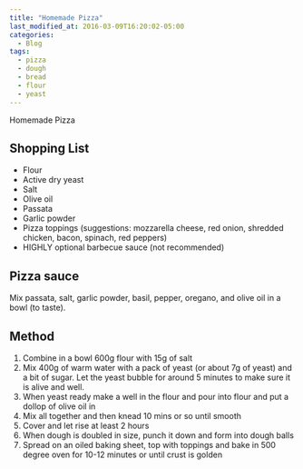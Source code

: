 ```yaml
---
title: "Homemade Pizza"
last_modified_at: 2016-03-09T16:20:02-05:00
categories:
  - Blog
tags:
  - pizza
  - dough
  - bread
  - flour
  - yeast
---
```


Homemade Pizza

## Shopping List
- Flour
- Active dry yeast
- Salt
- Olive oil
- Passata
- Garlic powder
- Pizza toppings (suggestions: mozzarella cheese, red onion, shredded chicken, bacon, spinach, red peppers)
- HIGHLY optional barbecue sauce (not recommended)

## Pizza sauce
Mix passata, salt, garlic powder, basil, pepper, oregano, and olive oil in a bowl (to taste).

## Method
1. Combine in a bowl 600g flour with 15g of salt
2. Mix 400g of warm water with a pack of yeast (or about 7g of yeast) and a bit of sugar. Let the yeast bubble for around 5 minutes to make sure it is alive and well.
3. When yeast ready make a well in the flour and pour into flour and put a dollop of olive oil in
4. Mix all together and then knead 10 mins or so until smooth
5. Cover and let rise at least 2 hours
6. When dough is doubled in size, punch it down and form into dough balls
7. Spread on an oiled baking sheet, top with toppings and bake in 500 degree oven for 10-12 minutes or until crust is golden

